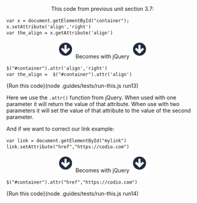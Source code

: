 <p style="text-align:center;">This code from previous unit section 3.7: </p>

```
var x = document.getElementById("container");
x.setAttribute('align','right')
var the_align = x.getAttribute('align')
```

<p style="text-align:center;"> <img src=".guides/img/arrow_down.png" class="arrow_down" /> Becomes with jQuery <img src=".guides/img/arrow_down.png" class="arrow_down" /> </p>

```
$("#container").attr('align','right')
var the_align =  $("#container").attr('align')
```
{Run this code}(node .guides/tests/run-this.js run13)

Here we use the `.attr()` function from jQuery. When used with one parameter it will return the value of that attribute. When use with two parameters it will set the value of that attribute to the value of the second parameter.


And if we want to correct our link example:

```
var link = document.getElementById("mylink")
link.setAttribute("href","https://codio.com")
```

<p style="text-align:center;"> <img src=".guides/img/arrow_down.png" class="arrow_down" /> Becomes with jQuery <img src=".guides/img/arrow_down.png" class="arrow_down" /> </p>

```
$("#container").attr("href","https://codio.com")
```
{Run this code}(node .guides/tests/run-this.js run14)